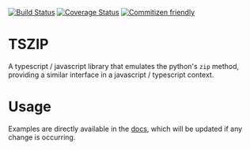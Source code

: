 [![Build Status](https://travis-ci.com/briosheje/tszip.svg?branch=master)](https://travis-ci.com/briosheje/tszip)
[![Coverage Status](https://coveralls.io/repos/github/briosheje/tszip/badge.svg?branch=master)](https://coveralls.io/github/briosheje/tszip?branch=master)
[![Commitizen friendly](https://img.shields.io/badge/commitizen-friendly-brightgreen.svg)](http://commitizen.github.io/cz-cli/)

# TSZIP

A typescript / javascript library that emulates the python's `zip` method, providing a similar interface in a javascript / typescript context.

# Usage

Examples are directly available in the <a href="https://briosheje.github.io/tszip/">docs</a>, which will be updated if any change is occurring.
